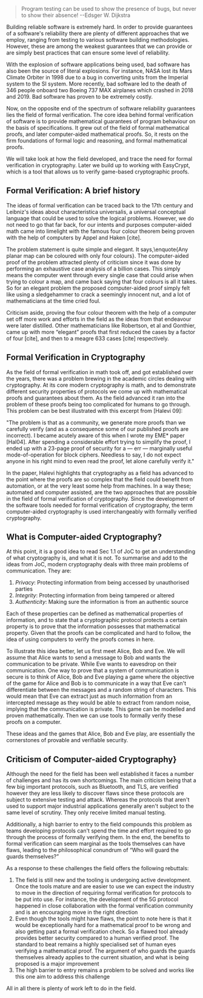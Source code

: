 > Program testing can be used to show the presence of bugs, but never to show their absence!
> --Edsger W. Dijkstra

Building reliable software is extremely hard. In order to provide guarantees of a software's reliability there are plenty of different approaches that we employ, ranging from testing to various software building methodologies. However, these are among the weakest guarantees that we can provide or are simply best practices that can ensure some level of reliability.

With the explosion of software applications being used, bad software has also been the source of literal explosions. For instance, NASA lost its Mars Climate Orbiter in 1998 due to a bug in converting units from the Imperial system to the SI system. More recently, bad software led to the death of 346 people onboard two Boeing 737 MAX airplanes which crashed in 2018 and 2019. Bad software has proven to be extremely costly.

Now, on the opposite end of the spectrum of software reliability guarantees lies the field of formal verification. The core idea behind formal verification of software is to provide mathematical guarantees of program behaviour on the basis of specifications. It grew out of the field of formal mathematical proofs, and later computer-aided mathematical proofs. So, it rests on the firm foundations of formal logic and reasoning, and formal mathematical proofs.

We will take look at how the field developed, and trace the need for formal verification in cryptography. Later we build up to working with EasyCrypt, which is a tool that allows us to verify game-based cryptographic proofs.

## Formal Verification: A brief history
The ideas of formal verification can be traced back to the 17th century and Leibniz's ideas about characteristica universalis, a universal conceptual language that could be used to solve the logical problems. However, we do not need to go that far back, for our intents and purposes computer-aided math came into limelight with the famous four colour theorem being proven with the help of computers by Appel and Haken [cite]. 

The problem statement is quite simple and elegant. It says,\enquote{Any planar map can be coloured with only four colours}. The computer-aided proof of the problem attracted plenty of criticism since it was done by performing an exhaustive case analysis of a billion cases. This simply means the computer went through every single case that could arise when trying to colour a map, and came back saying that four colours is all it takes. So for an elegant problem the proposed computer-aided proof simply felt like using a sledgehammer to crack a seemingly innocent nut, and a lot of mathematicians at the time cried foul.

Criticism aside, proving the four colour theorem with the help of a computer set off more work and efforts in the field as the ideas from that endeavour were later distilled. Other mathematicians like Robertson, et al and Gonthier, came up with more “elegant” proofs that first reduced the cases by a factor of four [cite], and then to a meagre 633 cases [cite] respectively.

## Formal Verification in Cryptography

As the field of formal verification in math took off, and got established over the years, there was a problem brewing in the academic circles dealing with cryptography. At its core modern cryptography is math, and to demonstrate different security properties of protocols we come up with mathematical proofs and guarantees about them. As the field advanced it ran into the problem of these proofs being too complicated for humans to go through. This problem can be best illustrated with this excerpt from [Halevi 09]:

"The problem is that as a community, we generate more proofs than we carefully verify (and as a consequence some of our published proofs are incorrect). I became acutely aware of this when I wrote my EME* paper [Hal04]. After spending a considerable effort trying to simplify the proof, I ended up with a 23-page proof of security for a — err — marginally useful mode-of-operation for block ciphers. Needless to say, I do not expect anyone in his right mind to even read the proof, let alone carefully verify it."

In the paper, Halevi highlights that cryptography as a field has advanced to the point where the proofs are so complex that the field could benefit from automation, or at the very least some help from machines. In a way these; automated and computer assisted, are the two approaches that are possible in the field of formal verification of cryptography. Since the development of the software tools needed for formal verification of cryptography, the term computer-aided cryptography is used interchangeably with formally verified cryptography.

## What is Computer-aided Cryptography?

At this point, it is a good idea to read Sec 1.1 of JoC to get an understanding of what cryptography is, and what it is not. To summarise and add to the ideas from JoC, modern cryptography deals with three main problems of communication. They are:

1. *Privacy*: Protecting information from being accessed by unauthorised parties
2. *Integrity*: Protecting information from being tampered or altered
3. *Authenticity*: Making sure the information is from an authentic source

Each of these properties can be defined as mathematical properties of information, and to state that a cryptographic protocol protects a certain property is to prove that the information possesses that mathematical property. Given that the proofs can be complicated and hard to follow, the idea of using computers to verify the proofs comes in here.

To illustrate this idea better, let us first meet Alice, Bob and Eve. We will assume that Alice wants to send a message to Bob and wants the communication to be private. While Eve wants to eavesdrop on their communication. One way to prove that a system of communication is secure is to think of Alice, Bob and Eve playing a game where the objective of the game for Alice and Bob is to communicate in a way that Eve can't differentiate between the messages and a random string of characters. This would mean that Eve can extract just as much information from an intercepted message as they would be able to extract from random noise, implying that the communication is private. This game can be modelled and proven mathematically. Then we can use tools to formally verify these proofs on a computer.

These ideas and the games that Alice, Bob and Eve play, are essentially the cornerstones of provable and verifiable security.

## Criticism of Computer-aided Cryptography}

Although the need for the field has been well established it faces a number of challenges and has its own shortcomings. The main criticism being that a few big important protocols, such as Bluetooth, and TLS, are verified however they are less likely to discover flaws since these protocols are subject to extensive testing and attack. Whereas the protocols that aren't used to support major industrial applications generally aren't subject to the same level of scrutiny. They only receive limited manual testing. 

Additionally, a high barrier to entry to the field compounds this problem as teams developing protocols can't spend the time and effort required to go through the process of formally verifying them. In the end, the benefits to formal verification can seem marginal as the tools themselves can have flaws, leading to the philosophical conundrum of “Who will guard the guards themselves?”

As a response to these challenges the field offers the following rebuttals:
1. The field is still new and the tooling is undergoing active development. Once the tools mature and are easier to use we can expect the industry to move in the direction of requiring formal verification for protocols to be put into use. For instance, the development of the 5G protocol happened in close collaboration with the formal verification community and is an encouraging move in the right direction
2. Even though the tools might have flaws, the point to note here is that it would be exceptionally hard for a mathematical proof to be wrong and also getting past a formal verification check. So a flawed tool already provides better security compared to a human verified proof. The standard to beat remains a highly specialised set of human eyes verifying a mathematical proof. The argument of who guards the guards themselves already applies to the current situation, and what is being proposed is a major improvement
3. The high barrier to entry remains a problem to be solved and works like this one aim to address this challenge

All in all there is plenty of work left to do in the field.